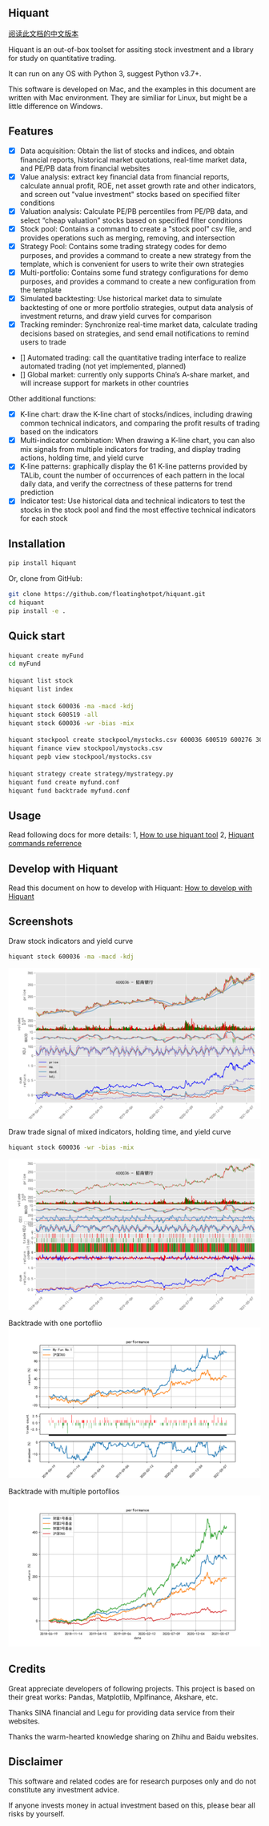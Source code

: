
## Hiquant

[阅读此文档的中文版本](README_zh.md)

Hiquant is an out-of-box toolset for assiting stock investment and a library for study on quantitative trading.

It can run on any OS with Python 3, suggest Python v3.7+. 

This software is developed on Mac, and the examples in this document are written with Mac environment. They are similiar for Linux, but might be a little difference on Windows.

## Features

- [x] Data acquisition: Obtain the list of stocks and indices, and obtain financial reports, historical market quotations, real-time market data, and PE/PB data from financial websites
- [x] Value analysis: extract key financial data from financial reports, calculate annual profit, ROE, net asset growth rate and other indicators, and screen out "value investment" stocks based on specified filter conditions
- [x] Valuation analysis: Calculate PE/PB percentiles from PE/PB data, and select “cheap valuation” stocks based on specified filter conditions
- [x] Stock pool: Contains a command to create a "stock pool" csv file, and provides operations such as merging, removing, and intersection
- [x] Strategy Pool: Contains some trading strategy codes for demo purposes, and provides a command to create a new strategy from the template, which is convenient for users to write their own strategies
- [x] Multi-portfolio: Contains some fund strategy configurations for demo purposes, and provides a command to create a new configuration from the template
- [x] Simulated backtesting: Use historical market data to simulate backtesting of one or more portfolio strategies, output data analysis of investment returns, and draw yield curves for comparison
- [x] Tracking reminder: Synchronize real-time market data, calculate trading decisions based on strategies, and send email notifications to remind users to trade
- [] Automated trading: call the quantitative trading interface to realize automated trading (not yet implemented, planned)
- [] Global market: currently only supports China’s A-share market, and will increase support for markets in other countries

Other additional functions:
- [x] K-line chart: draw the K-line chart of stocks/indices, including drawing common technical indicators, and comparing the profit results of trading based on the indicators
- [x] Multi-indicator combination: When drawing a K-line chart, you can also mix signals from multiple indicators for trading, and display trading actions, holding time, and yield curve
- [x] K-line patterns: graphically display the 61 K-line patterns provided by TALib, count the number of occurrences of each pattern in the local daily data, and verify the correctness of these patterns for trend prediction
- [x] Indicator test: Use historical data and technical indicators to test the stocks in the stock pool and find the most effective technical indicators for each stock

## Installation

```bash
pip install hiquant
```

Or, clone from GitHub:
```bash
git clone https://github.com/floatinghotpot/hiquant.git
cd hiquant
pip install -e .
```

## Quick start

```bash
hiquant create myFund
cd myFund

hiquant list stock
hiquant list index

hiquant stock 600036 -ma -macd -kdj
hiquant stock 600519 -all
hiquant stock 600036 -wr -bias -mix

hiquant stockpool create stockpool/mystocks.csv 600036 600519 600276 300357 002258
hiquant finance view stockpool/mystocks.csv
hiquant pepb view stockpool/mystocks.csv

hiquant strategy create strategy/mystrategy.py
hiquant fund create myfund.conf
hiquant fund backtrade myfund.conf
```

## Usage

Read following docs for more details:
1, [How to use hiquant tool](docs/README.md)
2, [Hiquant commands referrence](docs/CMD.md)

## Develop with Hiquant

Read this document on how to develop with Hiquant:
[How to develop with Hiquant](docs/DEV.md)

## Screenshots

Draw stock indicators and yield curve
```bash
hiquant stock 600036 -ma -macd -kdj
```
![Draw stock](docs/draw_stock_1.png)

Draw trade signal of mixed indicators, holding time, and yield curve
```bash
hiquant stock 600036 -wr -bias -mix
```
![Draw stock](docs/draw_stock_2.png)

Backtrade with one portoflio
![Draw stock](docs/back_trade.png)

Backtrade with multiple portoflios
![Draw stock](docs/multi_funds.png)

## Credits

Great appreciate developers of following projects. This project is based on their great works: Pandas, Matplotlib, Mplfinance, Akshare, etc.

Thanks SINA financial and Legu for providing data service from their websites.

Thanks the warm-hearted knowledge sharing on Zhihu and Baidu websites.

## Disclaimer

This software and related codes are for research purposes only and do not constitute any investment advice.

If anyone invests money in actual investment based on this, please bear all risks by yourself.
